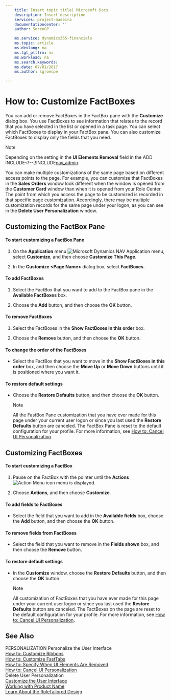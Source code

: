 ```yaml
---
    title: Insert topic title| Microsoft Docs
    description: Insert description
    services: project-madeira
    documentationcenter: ''
    author: SorenGP

    ms.service: dynamics365-financials
    ms.topic: article
    ms.devlang: na
    ms.tgt_pltfrm: na
    ms.workload: na
    ms.search.keywords:
    ms.date: 07/01/2017
    ms.author: sgroespe

---
```

# How to: Customize FactBoxes
You can add or remove FactBoxes in the FactBox pane with the **Customize** dialog box. You use FactBoxes to see information that relates to the record that you have selected in the list or opened in a task page. You can select which FactBoxes to display in your FactBox pane. You can also customize FactBoxes to display only the fields that you need.  
  
> [!NOTE]  
>  Depending on the setting in the **UI Elements Removal** field in the ADD INCLUDE<!--[!INCLUDE[nav_admin](../../includes/How%20to:%20Specify%20When%20UI%20Elements%20Are%20Removed.md).  
  
 You can make multiple customizations of the same page based on different access points to the page. For example, you can customize that FactBoxes in the **Sales Orders** window look different when the window is opened from the **Customer Card** window than when it is opened from your Role Center. The point from which you access the page to be customized is recorded in that specific page customization. Accordingly, there may be multiple customization records for the same page under your logon, as you can see in the **Delete User Personalization** window.  
  
## Customizing the FactBox Pane  
  
#### To start customizing a FactBox Pane  
  
1.  On the **Application** menu ![Microsoft Dynamics NAV Application menu](../media/rtc_applicationmenu.png "RTC\_ApplicationMenu"), select **Customize**, and then choose **Customize This Page**.  
  
2.  In the **Customize \<Page Name\>** dialog box, select **FactBoxes**.  
  
#### To add FactBoxes  
  
1.  Select the FactBox that you want to add to the FactBox pane in the **Available FactBoxes** box.  
  
2.  Choose the **Add** button, and then choose the **OK** button.  
  
#### To remove FactBoxes  
  
1.  Select the FactBoxes in the **Show FactBoxes in this order** box.  
  
2.  Choose the **Remove** button, and then choose the **OK** button.  
  
#### To change the order of the FactBoxes  
  
-   Select the FactBox that you want to move in the **Show FactBoxes in this order** box, and then choose the **Move Up** or **Move Down** buttons until it is positioned where you want it.  
  
#### To restore default settings  
  
-   Choose the **Restore Defaults** button, and then choose the **OK** button.  
  
    > [!NOTE]  
    >  All the FastBox Pane customization that you have ever made for this page under your current user logon or since you last used the **Restore Defaults** button are canceled. The FactBox Pane is reset to the default configuration for your profile. For more information, see [How to: Cancel UI Personalization](../how-to-cancel-ui-personalization.md).  
  
## Customizing FactBoxes  
  
#### To start customizing a FactBox  
  
1.  Pause on the FactBox with the pointer until the **Actions**![Action Menu icon](../media/actionmenuicon.png "actionMenuIcon") menu is displayed.  
  
2.  Choose **Actions**, and then choose **Customize**.  
  
#### To add fields to FactBoxes  
  
-   Select the field that you want to add in the **Available fields** box, choose the **Add** button, and then choose the **OK** button.  
  
#### To remove fields from FactBoxes  
  
-   Select the field that you want to remove in the **Fields shown** box, and then choose the **Remove** button.  
  
#### To restore default settings  
  
-   In the **Customize** window, choose the **Restore Defaults** button, and then choose the **OK** button.  
  
    > [!NOTE]  
    >  All customization of FactBoxes that you have ever made for this page under your current user logon or since you last used the **Restore Defaults** button are canceled. The FactBoxes on the page are reset to the default configuration for your profile. For more information, see [How to: Cancel UI Personalization](../how-to-cancel-ui-personalization.md).  
  
## See Also  
 PERSONALIZATION Personalize the User Interface   
 [How to: Customize Ribbons](../how-to-customize-ribbons.md)   
 [How to: Customize FastTabs](../how-to-customize-fasttabs.md)   
 [How to: Specify When UI Elements Are Removed](../How%20to:%20Specify%20When%20UI%20Elements%20Are%20Removed.md)   
 [How to: Cancel UI Personalization](../how-to-cancel-ui-personalization.md)   
 Delete User Personalization   
 [Customize the User Interface](../customize-the-user-interface.md)   
 [Working with Product Name](../working-with-$-p_1-product-name-$-.md)   
 [Learn About the RoleTailored Design](../learn-about-the-roletailored-design.md)
